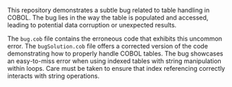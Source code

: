 This repository demonstrates a subtle bug related to table handling in COBOL. The bug lies in the way the table is populated and accessed, leading to potential data corruption or unexpected results.

The `bug.cob` file contains the erroneous code that exhibits this uncommon error. The `bugSolution.cob` file offers a corrected version of the code demonstrating how to properly handle COBOL tables.  The bug showcases an easy-to-miss error when using indexed tables with string manipulation within loops.  Care must be taken to ensure that index referencing correctly interacts with string operations.